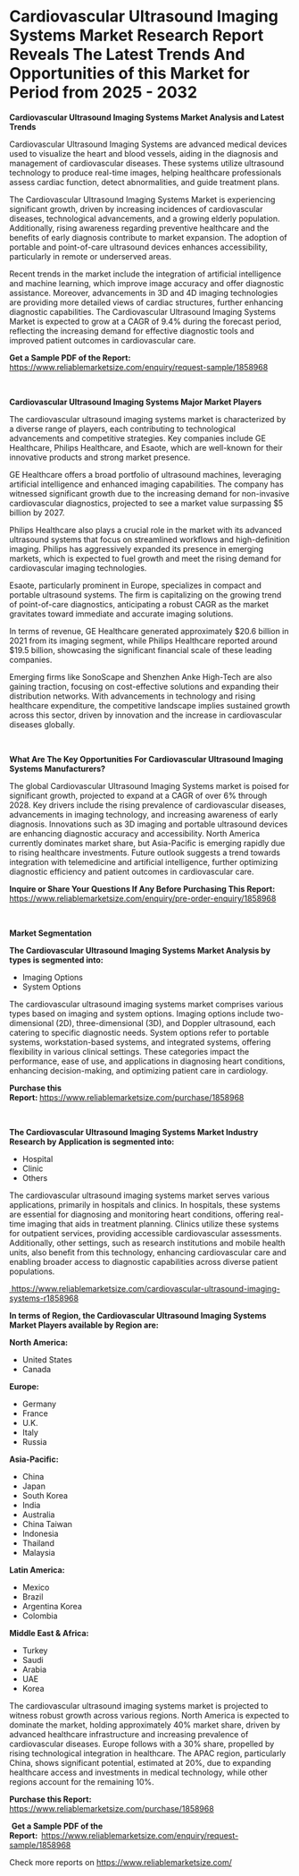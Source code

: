 <p><h1>Cardiovascular Ultrasound Imaging Systems Market Research Report Reveals The Latest Trends And Opportunities of this Market for Period from 2025 - 2032</h1></p><p><strong>Cardiovascular Ultrasound Imaging Systems Market Analysis and Latest Trends</strong></p>
<p><p>Cardiovascular Ultrasound Imaging Systems are advanced medical devices used to visualize the heart and blood vessels, aiding in the diagnosis and management of cardiovascular diseases. These systems utilize ultrasound technology to produce real-time images, helping healthcare professionals assess cardiac function, detect abnormalities, and guide treatment plans. </p><p>The Cardiovascular Ultrasound Imaging Systems Market is experiencing significant growth, driven by increasing incidences of cardiovascular diseases, technological advancements, and a growing elderly population. Additionally, rising awareness regarding preventive healthcare and the benefits of early diagnosis contribute to market expansion. The adoption of portable and point-of-care ultrasound devices enhances accessibility, particularly in remote or underserved areas.</p><p>Recent trends in the market include the integration of artificial intelligence and machine learning, which improve image accuracy and offer diagnostic assistance. Moreover, advancements in 3D and 4D imaging technologies are providing more detailed views of cardiac structures, further enhancing diagnostic capabilities. The Cardiovascular Ultrasound Imaging Systems Market is expected to grow at a CAGR of 9.4% during the forecast period, reflecting the increasing demand for effective diagnostic tools and improved patient outcomes in cardiovascular care.</p></p>
<p><strong>Get a Sample PDF of the Report:&nbsp;</strong> <a href="https://www.reliablemarketsize.com/enquiry/request-sample/1858968?utm_campaign=3203&utm_medium=2&utm_source=Github&utm_content=ia&utm_term=05032025&utm_id=cardiovascular-ultrasound-imaging-systems">https://www.reliablemarketsize.com/enquiry/request-sample/1858968</a></p>
<p>&nbsp;</p>
<p><strong>Cardiovascular Ultrasound Imaging Systems Major Market Players</strong></p>
<p><p>The cardiovascular ultrasound imaging systems market is characterized by a diverse range of players, each contributing to technological advancements and competitive strategies. Key companies include GE Healthcare, Philips Healthcare, and Esaote, which are well-known for their innovative products and strong market presence. </p><p>GE Healthcare offers a broad portfolio of ultrasound machines, leveraging artificial intelligence and enhanced imaging capabilities. The company has witnessed significant growth due to the increasing demand for non-invasive cardiovascular diagnostics, projected to see a market value surpassing $5 billion by 2027. </p><p>Philips Healthcare also plays a crucial role in the market with its advanced ultrasound systems that focus on streamlined workflows and high-definition imaging. Philips has aggressively expanded its presence in emerging markets, which is expected to fuel growth and meet the rising demand for cardiovascular imaging technologies.</p><p>Esaote, particularly prominent in Europe, specializes in compact and portable ultrasound systems. The firm is capitalizing on the growing trend of point-of-care diagnostics, anticipating a robust CAGR as the market gravitates toward immediate and accurate imaging solutions. </p><p>In terms of revenue, GE Healthcare generated approximately $20.6 billion in 2021 from its imaging segment, while Philips Healthcare reported around $19.5 billion, showcasing the significant financial scale of these leading companies. </p><p>Emerging firms like SonoScape and Shenzhen Anke High-Tech are also gaining traction, focusing on cost-effective solutions and expanding their distribution networks. With advancements in technology and rising healthcare expenditure, the competitive landscape implies sustained growth across this sector, driven by innovation and the increase in cardiovascular diseases globally.</p></p>
<p>&nbsp;</p>
<p><strong>What Are The Key Opportunities For Cardiovascular Ultrasound Imaging Systems Manufacturers?</strong></p>
<p><p>The global Cardiovascular Ultrasound Imaging Systems market is poised for significant growth, projected to expand at a CAGR of over 6% through 2028. Key drivers include the rising prevalence of cardiovascular diseases, advancements in imaging technology, and increasing awareness of early diagnosis. Innovations such as 3D imaging and portable ultrasound devices are enhancing diagnostic accuracy and accessibility. North America currently dominates market share, but Asia-Pacific is emerging rapidly due to rising healthcare investments. Future outlook suggests a trend towards integration with telemedicine and artificial intelligence, further optimizing diagnostic efficiency and patient outcomes in cardiovascular care.</p></p>
<p><strong>Inquire or Share Your Questions If Any Before Purchasing This Report:</strong> <a href="https://www.reliablemarketsize.com/enquiry/pre-order-enquiry/1858968?utm_campaign=3203&utm_medium=2&utm_source=Github&utm_content=ia&utm_term=05032025&utm_id=cardiovascular-ultrasound-imaging-systems">https://www.reliablemarketsize.com/enquiry/pre-order-enquiry/1858968</a></p>
<p>&nbsp;</p>
<p><strong>Market Segmentation</strong></p>
<p><strong>The Cardiovascular Ultrasound Imaging Systems Market Analysis by types is segmented into:</strong></p>
<p><ul><li>Imaging Options</li><li>System Options</li></ul></p>
<p><p>The cardiovascular ultrasound imaging systems market comprises various types based on imaging and system options. Imaging options include two-dimensional (2D), three-dimensional (3D), and Doppler ultrasound, each catering to specific diagnostic needs. System options refer to portable systems, workstation-based systems, and integrated systems, offering flexibility in various clinical settings. These categories impact the performance, ease of use, and applications in diagnosing heart conditions, enhancing decision-making, and optimizing patient care in cardiology.</p></p>
<p><strong>Purchase this Report:&nbsp;</strong><a href="https://www.reliablemarketsize.com/purchase/1858968?utm_campaign=3203&utm_medium=2&utm_source=Github&utm_content=ia&utm_term=05032025&utm_id=cardiovascular-ultrasound-imaging-systems">https://www.reliablemarketsize.com/purchase/1858968</a></p>
<p>&nbsp;</p>
<p><strong>The Cardiovascular Ultrasound Imaging Systems Market Industry Research by Application is segmented into:</strong></p>
<p><ul><li>Hospital</li><li>Clinic</li><li>Others</li></ul></p>
<p><p>The cardiovascular ultrasound imaging systems market serves various applications, primarily in hospitals and clinics. In hospitals, these systems are essential for diagnosing and monitoring heart conditions, offering real-time imaging that aids in treatment planning. Clinics utilize these systems for outpatient services, providing accessible cardiovascular assessments. Additionally, other settings, such as research institutions and mobile health units, also benefit from this technology, enhancing cardiovascular care and enabling broader access to diagnostic capabilities across diverse patient populations.</p></p>
<p><a href="https://www.reliablemarketsize.com/cardiovascular-ultrasound-imaging-systems-r1858968?utm_campaign=3203&utm_medium=2&utm_source=Github&utm_content=ia&utm_term=05032025&utm_id=cardiovascular-ultrasound-imaging-systems">&nbsp;https://www.reliablemarketsize.com/cardiovascular-ultrasound-imaging-systems-r1858968</a></p>
<p><strong>In terms of Region, the Cardiovascular Ultrasound Imaging Systems Market Players available by Region are:</strong></p>
<p>
    <p> <strong> North America: </strong>
        <ul>
            <li>United States</li>
            <li>Canada</li>
        </ul>
        </p> 
    <p> <strong> Europe: </strong>
        <ul>
            <li>Germany</li>
            <li>France</li>
            <li>U.K.</li>
            <li>Italy</li>
            <li>Russia</li>
        </ul>
        </p> 
    <p> <strong> Asia-Pacific: </strong>
        <ul>
            <li>China</li>
            <li>Japan</li>
            <li>South Korea</li>
            <li>India</li>
            <li>Australia</li>
            <li>China Taiwan</li>
            <li>Indonesia</li>
            <li>Thailand</li>
            <li>Malaysia</li>
        </ul>
        </p> 
    <p> <strong> Latin America: </strong>
        <ul>
            <li>Mexico</li>
            <li>Brazil</li>
            <li>Argentina Korea</li>
            <li>Colombia</li>
        </ul>
        </p> 
    <p> <strong> Middle East & Africa: </strong>
        <ul>
            <li>Turkey</li>
            <li>Saudi</li>
            <li>Arabia</li>
            <li>UAE</li>
            <li>Korea</li>
        </ul>
    </p>
    </p>
<p><p>The cardiovascular ultrasound imaging systems market is projected to witness robust growth across various regions. North America is expected to dominate the market, holding approximately 40% market share, driven by advanced healthcare infrastructure and increasing prevalence of cardiovascular diseases. Europe follows with a 30% share, propelled by rising technological integration in healthcare. The APAC region, particularly China, shows significant potential, estimated at 20%, due to expanding healthcare access and investments in medical technology, while other regions account for the remaining 10%.</p></p>
<p><strong>Purchase this Report: </strong><a href="https://www.reliablemarketsize.com/purchase/1858968?utm_campaign=3203&utm_medium=2&utm_source=Github&utm_content=ia&utm_term=05032025&utm_id=cardiovascular-ultrasound-imaging-systems">https://www.reliablemarketsize.com/purchase/1858968</a></p>
<p>&nbsp;<strong>Get a Sample PDF of the Report:&nbsp;&nbsp;</strong><a href="https://www.reliablemarketsize.com/enquiry/request-sample/1858968?utm_campaign=3203&utm_medium=2&utm_source=Github&utm_content=ia&utm_term=05032025&utm_id=cardiovascular-ultrasound-imaging-systems">https://www.reliablemarketsize.com/enquiry/request-sample/1858968</a></p>
<p><strong></strong></p>
<p>Check more reports on <a href="https://www.reliablemarketsize.com/?utm_campaign=3203&utm_medium=2&utm_source=Github&utm_content=ia&utm_term=05032025&utm_id=cardiovascular-ultrasound-imaging-systems">https://www.reliablemarketsize.com/</a></p>
